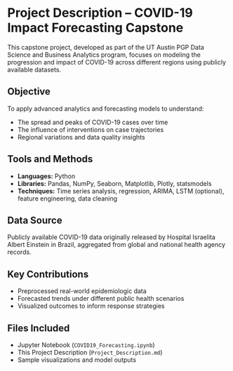 
# Project Description – COVID-19 Impact Forecasting Capstone

This capstone project, developed as part of the UT Austin PGP Data Science and Business Analytics program, focuses on modeling the progression and impact of COVID-19 across different regions using publicly available datasets.

## Objective
To apply advanced analytics and forecasting models to understand:
- The spread and peaks of COVID-19 cases over time
- The influence of interventions on case trajectories
- Regional variations and data quality insights

## Tools and Methods
- **Languages:** Python
- **Libraries:** Pandas, NumPy, Seaborn, Matplotlib, Plotly, statsmodels
- **Techniques:** Time series analysis, regression, ARIMA, LSTM (optional), feature engineering, data cleaning

## Data Source
Publicly available COVID-19 data originally released by Hospital Israelita Albert Einstein in Brazil, aggregated from global and national health agency records.

## Key Contributions
- Preprocessed real-world epidemiologic data
- Forecasted trends under different public health scenarios
- Visualized outcomes to inform response strategies

## Files Included
- Jupyter Notebook (`COVID19_Forecasting.ipynb`)
- This Project Description (`Project_Description.md`)
- Sample visualizations and model outputs
